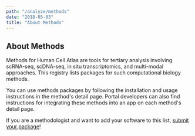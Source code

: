 ```yaml
---
path: "/analyze/methods"
date: "2018-05-03"
title: "About Methods"
---
```


## About Methods
Methods for Human Cell Atlas are tools for tertiary analysis involving scRNA-seq, scDNA-seq, in situ transcriptomics, and multi-modal approaches.  This registry lists packages for such computational biology methods.

You can use methods packages by following the installation and usage instructions in the method's detail page.  Portal developers can also find instructions for integrating these methods into an app on each method's detail page.

If you are a methodologist and want to add your software to this list, [submit your package](https://github.com/HumanCellAtlas/data-portal-content/issues/new/?with-methods-package-submission-issue-template)!
